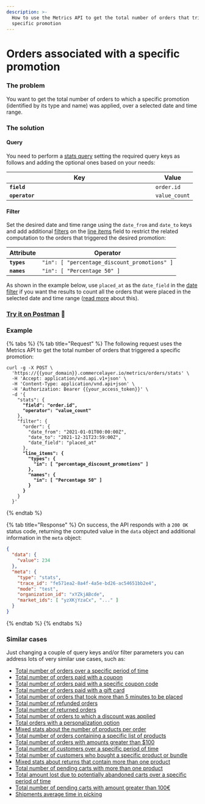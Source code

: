 ```yaml
---
description: >-
  How to use the Metrics API to get the total number of orders that triggered a
  specific promotion
---
```


# Orders associated with a specific promotion

### The problem

You want to get the total number of orders to which a specific promotion (identified by its type and name) was applied, over a selected date and time range.

### The solution

#### Query

You need to perform a [stats query](../queries/stats.md) setting the required query keys as follows and adding the optional ones based on your needs:

<table><thead><tr><th width="367">Key</th><th>Value</th></tr></thead><tbody><tr><td><strong><code>field</code></strong></td><td><code>order.id</code></td></tr><tr><td><strong><code>operator</code></strong></td><td><code>value_count</code></td></tr></tbody></table>

#### Filter

Set the desired date and time range using the `date_from` and `date_to` keys and add additional [filters](../filters.md) on the [line items](https://app.gitbook.com/s/lhTYC557IzGiJNS84RKD/resources/orders/filters#line\_items-field) field to restrict the related computation to the orders that triggered the desired promotion:

| Attribute   | Operator                                     |
| ----------- | -------------------------------------------- |
| **`types`** | `"in": [ "percentage_discount_promotions" ]` |
| **`names`** | `"in": [ "Percentage 50" ]`                  |

As shown in the example below, use `placed_at` as the `date_field` in the [date filter](../filters.md#date-filters) if you want the results to count all the orders that were placed in the selected date and time range ([read more](../filters.md#how-date\_field-works) about this).

### [Try it on Postman](https://www.postman.com/commercelayer/workspace/commerce-layer-public-workspace/documentation/19711194-37a2d863-72f6-4b8f-8146-2f61d405fd3c?entity=request-19711194-7565bb88-0d19-407b-81c8-48948d3ba170) :rocket:

### Example

{% tabs %}
{% tab title="Request" %}
The following request uses the Metrics API to get the total number of orders that triggered a specific promotion:

<pre class="language-shell"><code class="lang-shell">curl -g -X POST \
  'https://{{your_domain}}.commercelayer.io/metrics/orders/stats' \
  -H 'Accept: application/vnd.api.v1+json' \
  -H 'Content-Type: application/vnd.api+json' \
  -H 'Authorization: Bearer {{your_access_token}}' \
  -d '{
    "stats": {
<strong>      "field": "order.id",
</strong><strong>      "operator": "value_count"
</strong>    },
    "filter": {
      "order": {
        "date_from": "2021-01-01T00:00:00Z",
        "date_to": "2021-12-31T23:59:00Z",
        "date_field": "placed_at"
      },
<strong>      "line_items": {
</strong><strong>        "types": {
</strong><strong>          "in": [ "percentage_discount_promotions" ]
</strong><strong>        },
</strong><strong>        "names": {
</strong><strong>          "in": [ "Percentage 50" ]
</strong><strong>        }
</strong><strong>      }
</strong>    }
  }'
</code></pre>
{% endtab %}

{% tab title="Response" %}
On success, the API responds with a `200 OK` status code, returning the computed value in the `data` object and additional information in the `meta` object:

```json
{
  "data": {
    "value": 234
  },
  "meta": {
    "type": "stats",
    "trace_id": "fe571ea2-8a4f-4a5e-bd26-ac54651bb2e4",
    "mode": "test",
    "organization_id": "xYZkjABcde",
    "market_ids": [ "yzXKjYzaCx", "..." ]
  }
}
```
{% endtab %}
{% endtabs %}

### Similar cases

Just changing a couple of query keys and/or filter parameters you can address lots of very similar use cases, such as:

* [Total number of orders over a specific period of time](https://www.postman.com/commercelayer/workspace/commerce-layer-public-workspace/documentation/19711194-37a2d863-72f6-4b8f-8146-2f61d405fd3c?entity=request-19711194-93bb1bee-3c17-41e6-a607-e44338da0af5)
* [Total number of orders paid with a coupon](https://www.postman.com/commercelayer/workspace/commerce-layer-public-workspace/documentation/19711194-37a2d863-72f6-4b8f-8146-2f61d405fd3c?entity=request-19711194-54509017-dee7-4f23-b446-56f76089ccf8)
* [Total number of orders paid with a specific coupon code](https://www.postman.com/commercelayer/workspace/commerce-layer-public-workspace/documentation/19711194-37a2d863-72f6-4b8f-8146-2f61d405fd3c?entity=request-19711194-82148a2d-bdbe-4d22-b214-ba6ce1e88f7b)
* [Total number of orders paid with a gift card](https://www.postman.com/commercelayer/workspace/commerce-layer-public-workspace/documentation/19711194-37a2d863-72f6-4b8f-8146-2f61d405fd3c?entity=request-19711194-1d063d88-ce7e-4882-838a-4218370af66d)
* [Total number of orders that took more than 5 minutes to be placed](https://www.postman.com/commercelayer/workspace/commerce-layer-public-workspace/documentation/19711194-37a2d863-72f6-4b8f-8146-2f61d405fd3c?entity=request-19711194-cba9a5f0-0604-407a-a424-895f3357df3a)
* [Total number of refunded orders](https://www.postman.com/commercelayer/workspace/commerce-layer-public-workspace/documentation/19711194-37a2d863-72f6-4b8f-8146-2f61d405fd3c?entity=request-19711194-b94b2043-0b0a-400f-a0c4-d30a733dda7d)
* [Total number of returned orders](https://www.postman.com/commercelayer/workspace/commerce-layer-public-workspace/documentation/19711194-37a2d863-72f6-4b8f-8146-2f61d405fd3c?entity=request-19711194-61009f69-1030-454a-b336-7c89ec0d4d64)
* [Total number of orders to which a discount was applied](https://www.postman.com/commercelayer/workspace/commerce-layer-public-workspace/documentation/19711194-37a2d863-72f6-4b8f-8146-2f61d405fd3c?entity=request-19711194-41eec32c-4d1a-4ee8-9230-aa0625c3e7f3)
* [Total orders with a personalization option](https://www.postman.com/commercelayer/workspace/commerce-layer-public-workspace/documentation/19711194-37a2d863-72f6-4b8f-8146-2f61d405fd3c?entity=request-19711194-6700fd9d-06e3-4307-93c3-7610f63b1cf5)
* [Mixed stats about the number of products per order](https://www.postman.com/commercelayer/workspace/commerce-layer-public-workspace/documentation/19711194-37a2d863-72f6-4b8f-8146-2f61d405fd3c?entity=request-19711194-03005620-06ed-4b4b-ad77-070fb6b9b836)
* [Total number of orders containing a specific list of products](https://www.postman.com/commercelayer/workspace/commerce-layer-public-workspace/documentation/19711194-37a2d863-72f6-4b8f-8146-2f61d405fd3c?entity=request-19711194-3a1a48cf-6d7d-434c-bb1e-43c5c4f42eb5)
* [Total number of orders with amounts greater than $100](https://www.postman.com/commercelayer/workspace/commerce-layer-public-workspace/documentation/19711194-37a2d863-72f6-4b8f-8146-2f61d405fd3c?entity=request-19711194-2010fe8b-ac4b-4b6d-9434-dade4f79623f)
* [Total number of customers over a specific period of time](https://www.postman.com/commercelayer/workspace/commerce-layer-public-workspace/documentation/19711194-37a2d863-72f6-4b8f-8146-2f61d405fd3c?entity=request-19711194-1fe910da-5025-4ce2-8de4-b39ef4f99987)
* [Total number of customers who bought a specific product or bundle](https://www.postman.com/commercelayer/workspace/commerce-layer-public-workspace/documentation/19711194-37a2d863-72f6-4b8f-8146-2f61d405fd3c?entity=request-19711194-b81acc2a-1aec-4d8c-b36f-36ab623668a6)
* [Mixed stats about returns that contain more than one product](https://www.postman.com/commercelayer/workspace/commerce-layer-public-workspace/documentation/19711194-37a2d863-72f6-4b8f-8146-2f61d405fd3c?entity=request-19711194-c19a728e-fe16-4135-850f-e1a83f418f7c)
* [Total number of pending carts with more than one product](https://www.postman.com/commercelayer/workspace/commerce-layer-public-workspace/documentation/19711194-37a2d863-72f6-4b8f-8146-2f61d405fd3c?entity=request-19711194-c62d9eb4-1521-4dcf-b59a-6223b44e688b)
* [Total amount lost due to potentially abandoned carts over a specific period of time](https://www.postman.com/commercelayer/workspace/commerce-layer-public-workspace/documentation/19711194-37a2d863-72f6-4b8f-8146-2f61d405fd3c?entity=request-19711194-4e9dfa90-6e88-4fef-a326-4a06632cabcc)
* [Total number of pending carts with amount greater than 100€](https://www.postman.com/commercelayer/workspace/commerce-layer-public-workspace/documentation/19711194-37a2d863-72f6-4b8f-8146-2f61d405fd3c?entity=request-19711194-182afd85-874e-4c8c-b56c-58438021c82e)
* [Shipments average time in picking](https://www.postman.com/commercelayer/workspace/commerce-layer-public-workspace/documentation/19711194-37a2d863-72f6-4b8f-8146-2f61d405fd3c?entity=request-19711194-cecca701-8d12-4027-aff3-232f222319da)